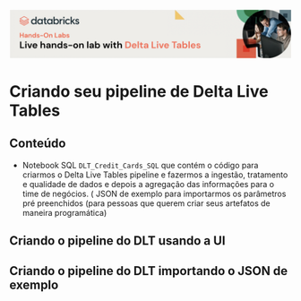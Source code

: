 
<img src="https://raw.githubusercontent.com/Databricks-BR/lab_dlt/main/images/lab_dlt.png">

# Criando seu pipeline de Delta Live Tables


## Conteúdo

* Notebook SQL `DLT_Credit_Cards_SQL` que contém o código para criarmos o Delta Live Tables pipeline e fazermos a ingestão, tratamento e qualidade de dados e depois a agregação das informações para o time de negócios.
( JSON de exemplo para importarmos os parâmetros pré preenchidos (para pessoas que querem criar seus artefatos de maneira programática)

## Criando o pipeline do DLT usando a UI



## Criando o pipeline do DLT importando o JSON de exemplo
